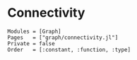 
# Connectivity


```@autodocs
Modules = [Graph]
Pages   = ["graph/connectivity.jl"]
Private = false
Order   = [:constant, :function, :type]
```
